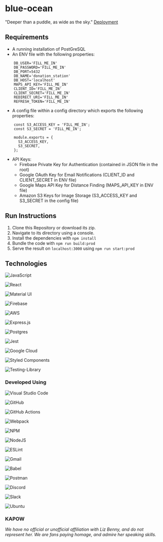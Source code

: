 # blue-ocean

"Deeper than a puddle, as wide as the sky."
[Deployment](http://3.144.32.109:3000/)

## Requirements

- A running installation of PostGreSQL
- An ENV file with the following properties:
```
    DB_USER='FILL_ME_IN'
    DB_PASSWORD='FILL_ME_IN'
    DB_PORT=5432
    DB_NAME='donation_station'
    DB_HOST='localhost'
    MAPS_API_KEY='FILL_ME_IN'
    CLIENT_ID='FILL_ME_IN'
    CLIENT_SECRET='FILL_ME_IN'
    REDIRECT_URI='FILL_ME_IN'
    REFRESH_TOKEN='FILL_ME_IN'
```
- A config file within a config directory which exports the following properties:
```
    const S3_ACCESS_KEY = 'FILL_ME_IN';
    const S3_SECRET = 'FILL_ME_IN';

    module.exports = {
      S3_ACCESS_KEY,
      S3_SECRET,
    };
```
- API Keys:
  - Firebase Private Key for Authentication (contained in JSON file in the root)
  - Google OAuth Key for Email Notifications (CLIENT_ID and CLIENT_SECRET in ENV file)
  - Google Maps API Key for Distance Finding (MAPS_API_KEY in ENV file)
  - Amazon S3 Keys for Image Storage (S3_ACCESS_KEY and S3_SECRET in the config file)

## Run Instructions

1. Clone this Repository or download its zip.
2. Navigate to its directory using a console.
3. Install the dependencies with `npm install`
4. Bundle the code with `npm run build:prod`
5. Serve the result on `localhost:3000` using `npm run start:prod`

## Technologies

![JavaScript](https://img.shields.io/badge/javascript-%23323330.svg?style=for-the-badge&logo=javascript&logoColor=%23F7DF1E)

![React](https://img.shields.io/badge/react-%2320232a.svg?style=for-the-badge&logo=react&logoColor=%2361DAFB)

![Material UI](https://img.shields.io/badge/materialui-%230081CB.svg?style=for-the-badge&logo=material-ui&logoColor=white)

![Firebase](https://img.shields.io/badge/firebase-%23039BE5.svg?style=for-the-badge&logo=firebase)

![AWS](https://img.shields.io/badge/AWS-%23FF9900.svg?style=for-the-badge&logo=amazon-aws&logoColor=white)

![Express.js](https://img.shields.io/badge/express.js-%23404d59.svg?style=for-the-badge&logo=express&logoColor=%2361DAFB)

![Postgres](https://img.shields.io/badge/postgres-%23316192.svg?style=for-the-badge&logo=postgresql&logoColor=white)

![Jest](https://img.shields.io/badge/-jest-%23C21325?style=for-the-badge&logo=jest&logoColor=white)

![Google Cloud](https://img.shields.io/badge/GoogleCloud-%234285F4.svg?style=for-the-badge&logo=google-cloud&logoColor=white)

![Styled Components](https://img.shields.io/badge/styled--components-DB7093?style=for-the-badge&logo=styled-components&logoColor=white)

![Testing-Library](https://img.shields.io/badge/-TestingLibrary-%23E33332?style=for-the-badge&logo=testing-library&logoColor=white)

### Developed Using

![Visual Studio Code](https://img.shields.io/badge/Visual%20Studio%20Code-0078d7.svg?style=for-the-badge&logo=visual-studio-code&logoColor=white)

![GitHub](https://img.shields.io/badge/github-%23121011.svg?style=for-the-badge&logo=github&logoColor=white)

![GitHub Actions](https://img.shields.io/badge/githubactions-%232671E5.svg?style=for-the-badge&logo=githubactions&logoColor=white)

![Webpack](https://img.shields.io/badge/webpack-%238DD6F9.svg?style=for-the-badge&logo=webpack&logoColor=black)

![NPM](https://img.shields.io/badge/NPM-%23000000.svg?style=for-the-badge&logo=npm&logoColor=white)

![NodeJS](https://img.shields.io/badge/node.js-6DA55F?style=for-the-badge&logo=node.js&logoColor=white)

![ESLint](https://img.shields.io/badge/ESLint-4B3263?style=for-the-badge&logo=eslint&logoColor=white)

![Gmail](https://img.shields.io/badge/Gmail-D14836?style=for-the-badge&logo=gmail&logoColor=white)

![Babel](https://img.shields.io/badge/Babel-F9DC3e?style=for-the-badge&logo=babel&logoColor=black)

![Postman](https://img.shields.io/badge/Postman-FF6C37?style=for-the-badge&logo=postman&logoColor=white)

![Discord](https://img.shields.io/badge/%3CServer%3E-%237289DA.svg?style=for-the-badge&logo=discord&logoColor=white)

![Slack](https://img.shields.io/badge/Slack-4A154B?style=for-the-badge&logo=slack&logoColor=white)

![Ubuntu](https://img.shields.io/badge/Ubuntu-E95420?style=for-the-badge&logo=ubuntu&logoColor=white)

### **KAPOW**

_We have no official or unofficial affiliation with Liz Benny, and do not represent her. We are fans paying homage, and admire her speaking skills._
